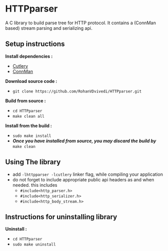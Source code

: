 # HTTPparser
A C library to build parse tree for HTTP protocol. It contains a (ConnMan based) stream parsing and serializing api.

## Setup instructions
**Install dependencies :**
 * [Cutlery](https://github.com/RohanVDvivedi/Cutlery)
 * [ConnMan](https://github.com/RohanVDvivedi/ConnMan)

**Download source code :**
 * `git clone https://github.com/RohanVDvivedi/HTTPparser.git`

**Build from source :**
 * `cd HTTPparser`
 * `make clean all`

**Install from the build :**
 * `sudo make install`
 * ***Once you have installed from source, you may discard the build by*** `make clean`

## Using The library
 * add `-lhttpparser -lcutlery` linker flag, while compiling your application
 * do not forget to include appropriate public api headers as and when needed. this includes
   * `#include<http_parser.h>`
   * `#include<http_serializer.h>`
   * `#include<http_body_stream.h>`

## Instructions for uninstalling library

**Uninstall :**
 * `cd HTTPparser`
 * `sudo make uninstall`
